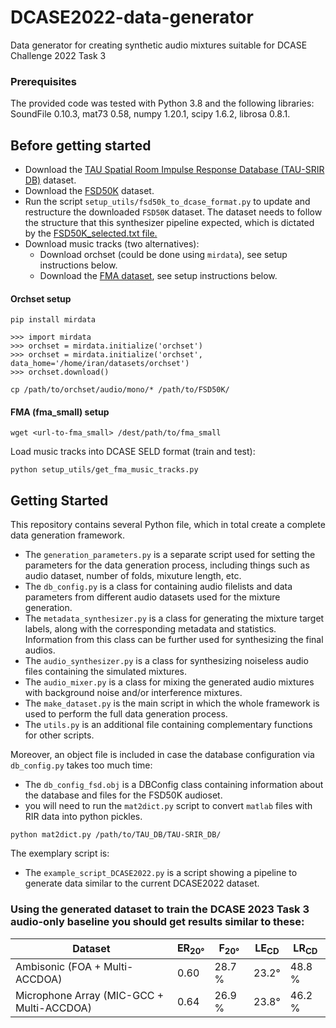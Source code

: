 # DCASE2022-data-generator
Data generator for creating synthetic audio mixtures suitable for DCASE Challenge 2022 Task 3

### Prerequisites

The provided code was tested with Python 3.8 and the following libraries:
SoundFile 0.10.3, mat73 0.58, numpy 1.20.1, scipy 1.6.2, librosa 0.8.1. 

## Before getting started

* Download the [TAU Spatial Room Impulse Response Database (TAU-SRIR DB)](https://zenodo.org/record/6408611#.ZE6s7y2B3T8) dataset.
* Download the [FSD50K](https://zenodo.org/record/4060432#.ZE7ely2B0Ts) dataset.
* Run the script `setup_utils/fsd50k_to_dcase_format.py` to update and restructure the downloaded `FSD50K` dataset. The dataset needs to follow the structure that this synthesizer pipeline expected, which is dictated by the [FSD50K_selected.txt file.](https://zenodo.org/record/6406873/files/FSD50K_selected.txt?download=1)
* Download music tracks (two alternatives):
  * Download orchset (could be done using `mirdata`), see setup instructions below.
  * Download the [FMA dataset](https://github.com/mdeff/fma), see setup instructions below. 

#### Orchset setup
```
pip install mirdata
```

```
>>> import mirdata
>>> orchset = mirdata.initialize('orchset')
>>> orchset = mirdata.initialize('orchset', data_home='/home/iran/datasets/orchset')
>>> orchset.download()
```

```
cp /path/to/orchset/audio/mono/* /path/to/FSD50K/
```

#### FMA (fma_small) setup

```
wget <url-to-fma_small> /dest/path/to/fma_small
```

Load music tracks into DCASE SELD format (train and test):

```
python setup_utils/get_fma_music_tracks.py
```

## Getting Started

This repository contains several Python file, which in total create a complete data generation framework.
* The `generation_parameters.py` is a separate script used for setting the parameters for the data generation process, including things such as audio dataset, number of folds, mixuture length, etc.
* The `db_config.py` is a class for containing audio filelists and data parameters from different audio datasets used for the mixture generation.
* The `metadata_synthesizer.py` is a class for generating the mixture target labels, along with the corresponding metadata and statistics. Information from this class can be further used for synthesizing the final audios.
* The `audio_synthesizer.py` is a class for synthesizing noiseless audio files containing the simulated mixtures.
* The `audio_mixer.py` is a class for mixing the generated audio mixtures with background noise and/or interference mixtures.
* The `make_dataset.py` is the main script in which the whole framework is used to perform the full data generation process.
* The `utils.py` is an additional file containing complementary functions for other scripts.

Moreover, an object file is included in case the database configuration via `db_config.py` takes too much time:
* The `db_config_fsd.obj` is a DBConfig class containing information about the database and files for the FSD50K audioset.
* you will need to run the `mat2dict.py` script to convert `matlab` files with RIR data into python pickles. 

```
python mat2dict.py /path/to/TAU_DB/TAU-SRIR_DB/
``` 


The exemplary script is:
* The `example_script_DCASE2022.py` is a script showing a pipeline to generate data similar to the current DCASE2022 dataset.

### Using the generated dataset to train the DCASE 2023 Task 3 audio-only baseline you should get results similar to these:


| Dataset | ER<sub>20°</sub> | F<sub>20°</sub> | LE<sub>CD</sub> | LR<sub>CD</sub> |
| ----| --- | --- | --- | --- |
| Ambisonic (FOA + Multi-ACCDOA) | 0.60 | 28.7 % | 23.2&deg; | 48.8 % |
| Microphone Array (MIC-GCC + Multi-ACCDOA) | 0.64 | 26.9 % | 23.8&deg; | 46.2 % |

